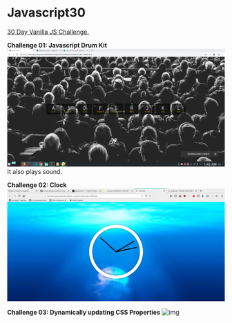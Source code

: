 # Javascript30
[30 Day Vanilla JS Challenge.](https://javascript30.com/)


**Challenge 01: Javascript Drum Kit**
![Drum Kit](https://github.com/gov-vj/Javascript30/blob/master/recordings/ex01.gif)
It also plays sound.

**Challenge 02: Clock**
![Clock](https://github.com/gov-vj/Javascript30/blob/master/recordings/ex02.gif)

**Challenge 03: Dynamically updating CSS Properties**
![img](https://github.com/gov-vj/Javascript30/blob/master/recordings/ex03.gif)